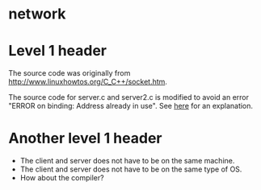 network
=======

# Level 1 header
The source code was originally from http://www.linuxhowtos.org/C_C++/socket.htm.

The source code for server.c and server2.c is modified to avoid an error "ERROR on binding: Address already in use". See [here](http://www.yolinux.com/TUTORIALS/Sockets.html) for an explanation.

# Another level 1 header
* The client and server does not have to be on the same machine.
* The client and server does not have to be on the same type of OS.
* How about the compiler?